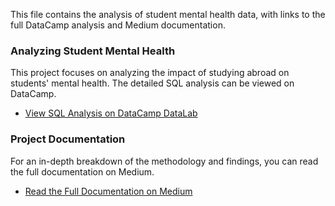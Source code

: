 This file contains the analysis of student mental health data, with links to the full DataCamp analysis and Medium documentation.

### Analyzing Student Mental Health
This project focuses on analyzing the impact of studying abroad on students' mental health. The detailed SQL analysis can be viewed on DataCamp.

- [View SQL Analysis on DataCamp DataLab](https://www.datacamp.com/datalab/w/b9f2c9a1-e3d4-49f1-a677-57224df3b4b1/edit)

### Project Documentation
For an in-depth breakdown of the methodology and findings, you can read the full documentation on Medium.

- [Read the Full Documentation on Medium](https://medium.com/@kabirabusari/the-study-abroad-effect-what-data-reveals-about-international-students-mental-health-db0fa30cfd09)
